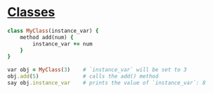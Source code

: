 [1]: https://rosettacode.org/wiki/Classes

# [Classes][1]

```ruby
class MyClass(instance_var) {
    method add(num) {
        instance_var += num
    }
}
 
var obj = MyClass(3)    # `instance_var` will be set to 3
obj.add(5)              # calls the add() method
say obj.instance_var    # prints the value of `instance_var`: 8
```
